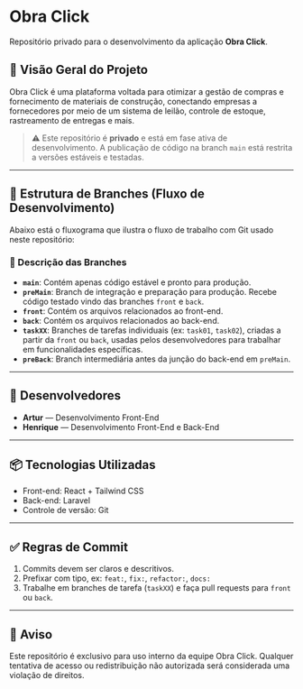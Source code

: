 # Obra Click

Repositório privado para o desenvolvimento da aplicação **Obra Click**.

## 🔧 Visão Geral do Projeto

Obra Click é uma plataforma voltada para otimizar a gestão de compras e fornecimento de materiais de construção, conectando empresas a fornecedores por meio de um sistema de leilão, controle de estoque, rastreamento de entregas e mais.

> ⚠️ Este repositório é **privado** e está em fase ativa de desenvolvimento. A publicação de código na branch `main` está restrita a versões estáveis e testadas.

---

## 🧠 Estrutura de Branches (Fluxo de Desenvolvimento)

Abaixo está o fluxograma que ilustra o fluxo de trabalho com Git usado neste repositório:

### 📌 Descrição das Branches

- **`main`**: Contém apenas código estável e pronto para produção.
- **`preMain`**: Branch de integração e preparação para produção. Recebe código testado vindo das branches `front` e `back`.
- **`front`**: Contém os arquivos relacionados ao front-end.
- **`back`**: Contém os arquivos relacionados ao back-end.
- **`taskXX`**: Branches de tarefas individuais (ex: `task01`, `task02`), criadas a partir da `front` ou `back`, usadas pelos desenvolvedores para trabalhar em funcionalidades específicas.
- **`preBack`**: Branch intermediária antes da junção do back-end em `preMain`.

---

## 👥 Desenvolvedores

- **Artur** — Desenvolvimento Front-End
- **Henrique** — Desenvolvimento Front-End e Back-End

---

## 📦 Tecnologias Utilizadas

- Front-end: React + Tailwind CSS
- Back-end: Laravel
- Controle de versão: Git

---

## ✅ Regras de Commit

1. Commits devem ser claros e descritivos.
2. Prefixar com tipo, ex: `feat:`, `fix:`, `refactor:`, `docs:`
3. Trabalhe em branches de tarefa (`taskXX`) e faça pull requests para `front` ou `back`.

---

## 🔐 Aviso

Este repositório é exclusivo para uso interno da equipe Obra Click. Qualquer tentativa de acesso ou redistribuição não autorizada será considerada uma violação de direitos.
